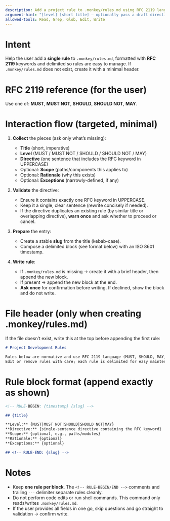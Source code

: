 ```yaml
---
description: Add a project rule to .monkey/rules.md using RFC 2119 language (MUST/SHOULD/MAY). Creates the file if missing.
argument-hint: "[level] [short title] — optionally pass a draft directive"
allowed-tools: Read, Grep, Glob, Edit, Write
---
```


# Intent

Help the user add a **single rule** to `.monkey/rules.md`, formatted with **RFC 2119** keywords and delimited so rules are easy to manage. If `.monkey/rules.md` does not exist, create it with a minimal header.

# RFC 2119 reference (for the user)

Use one of: **MUST**, **MUST NOT**, **SHOULD**, **SHOULD NOT**, **MAY**.

# Interaction flow (targeted, minimal)

1. **Collect** the pieces (ask only what’s missing):
   - **Title** (short, imperative)
   - **Level** (MUST / MUST NOT / SHOULD / SHOULD NOT / MAY)
   - **Directive** (one sentence that includes the RFC keyword in UPPERCASE)
   - Optional: **Scope** (paths/components this applies to)
   - Optional: **Rationale** (why this exists)
   - Optional: **Exceptions** (narrowly-defined, if any)

2. **Validate** the directive:
   - Ensure it contains exactly one RFC keyword in UPPERCASE.
   - Keep it a single, clear sentence (rewrite concisely if needed).
   - If the directive duplicates an existing rule (by similar title or overlapping directive), **warn once** and ask whether to proceed or cancel.

3. **Prepare** the entry:
   - Create a stable **slug** from the title (kebab-case).
   - Compose a delimited block (see format below) with an ISO 8601 timestamp.

4. **Write rule**:
   - If `.monkey/rules.md` is missing → create it with a brief header, then append the new block.
   - If present → append the new block at the end.
   - **Ask once** for confirmation before writing. If declined, show the block and do not write.

# File header (only when creating .monkey/rules.md)

If the file doesn’t exist, write this at the top before appending the first rule:

```md
# Project Development Rules

Rules below are normative and use RFC 2119 language (MUST, SHOULD, MAY, etc.).
Edit or remove rules with care; each rule is delimited for easy maintenance.
```

# Rule block format (append exactly as shown)

```md
<!-- RULE-BEGIN: {timestamp} {slug} -->

## {title}

**Level:** {MUST|MUST NOT|SHOULD|SHOULD NOT|MAY}
**Directive:** {single-sentence directive containing the RFC keyword}
**Scope:** {optional, e.g., paths/modules}
**Rationale:** {optional}
**Exceptions:** {optional}

## <!-- RULE-END: {slug} -->
```

# Notes

- Keep **one rule per block**. The `<!-- RULE-BEGIN/END -->` comments and trailing `---` delimiter separate rules cleanly.
- Do not perform code edits or run shell commands. This command only reads/writes `.monkey/rules.md`.
- If the user provides all fields in one go, skip questions and go straight to validation → confirm write.
